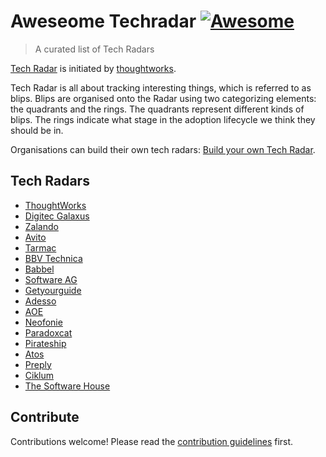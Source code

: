 # Aweseome Techradar [![Awesome](https://awesome.re/badge.svg)](https://awesome.re)

> A curated list of Tech Radars

[Tech Radar](https://www.thoughtworks.com/radar) is initiated by [thoughtworks](https://www.thoughtworks.com).

Tech Radar is all about tracking interesting things, which is referred to as blips. Blips are organised onto the Radar using two categorizing elements: the quadrants and the rings. The quadrants represent different kinds of blips. The rings indicate what stage in the adoption lifecycle we think they should be in.

Organisations can build their own tech radars: [Build your own Tech Radar](https://www.thoughtworks.com/radar/byor).


## Tech Radars

- [ThoughtWorks](https://www.thoughtworks.com/radar)
- [Digitec Galaxus](https://www.galaxus.ch/techradar/)
- [Zalando](https://opensource.zalando.com/tech-radar/)
- [Avito](https://techradar.avito.ru/)
- [Tarmac](https://www.tarmac.io/techradar)
- [BBV Technica](https://bbv.ch/technica-radar-2023/)
- [Babbel](https://jobs.babbel.com/en/tech-radar/)
- [Software AG](https://techradar.softwareag.com/)
- [Getyourguide](https://techradar.getyourguide.com/)
- [Adesso](https://www.adesso.de/adesso/downloads/adesso-technologieradar.pdf)
- [AOE](https://www.aoe.com/techradar/index.html)
- [Neofonie](https://neofonie.github.io/tech-radar/)
- [Paradoxcat](https://paradoxcat.com/en/tech-radar-en/)
- [Pirateship](https://pirateship.tech/radar)
- [Atos](https://atos.net/en/lp/techradar)
- [Preply](https://tech-radar.preply.com/)
- [Ciklum](https://www.ciklum.com/technology-radar)
- [The Software House](https://tsh.io/technology-radar)

## Contribute

Contributions welcome! Please read the [contribution guidelines](contributing.md) first.
